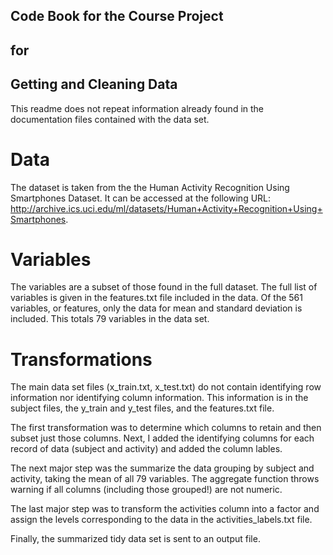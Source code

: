 ## Code Book for the Course Project
## for
## Getting and Cleaning Data

This readme does not repeat information already found in the documentation files contained with the data set.

# Data
The dataset is taken from the the Human Activity Recognition Using Smartphones Dataset. It can be accessed at the following URL: http://archive.ics.uci.edu/ml/datasets/Human+Activity+Recognition+Using+Smartphones.

# Variables
The variables are a subset of those found in the full dataset. The full list of variables is given in the features.txt file included in the data. Of the 561 variables, or features, only the data for mean and standard deviation is included. This totals 79 variables in the data set.

# Transformations
The main data set files (x_train.txt, x_test.txt) do not contain identifying row information nor identifying column information. This information is in the subject files, the y_train and y_test files, and the features.txt file.

The first transformation was to determine which columns to retain and then subset just those columns. Next, I added the identifying columns for each record of data (subject and activity) and added the column lables.

The next major step was the summarize the data grouping by subject and activity, taking the mean of all 79 variables. The aggregate function throws warning if all columns (including those grouped!) are not numeric.

The last major step was to transform the activities column into a factor and assign the levels corresponding to the data in the activities_labels.txt file.

Finally, the summarized tidy data set is sent to an output file.